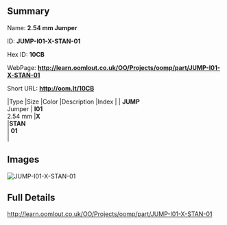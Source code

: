 

## Summary
 
Name: __2.54 mm Jumper__

ID: __JUMP-I01-X-STAN-01__

Hex ID: __10CB__

WebPage: __http://learn.oomlout.co.uk/OO/Projects/oomp/part/JUMP-I01-X-STAN-01__

Short URL: __http://oom.lt/10CB__


|Type   |Size   |Color   |Description   |Index   |
| __JUMP__ <br>Jumper  | __I01__<br>2.54 mm   |__X__<br>    |__STAN__<br>    | __01__<br>  |


## Images
![JUMP-I01-X-STAN-01](http://oomlout.com/oomp-gen/parts/JUMP-I01-X-STAN-01/JUMP-I01-X-STAN-01_420.jpg)

## Full Details

 http://learn.oomlout.co.uk/OO/Projects/oomp/part/JUMP-I01-X-STAN-01

